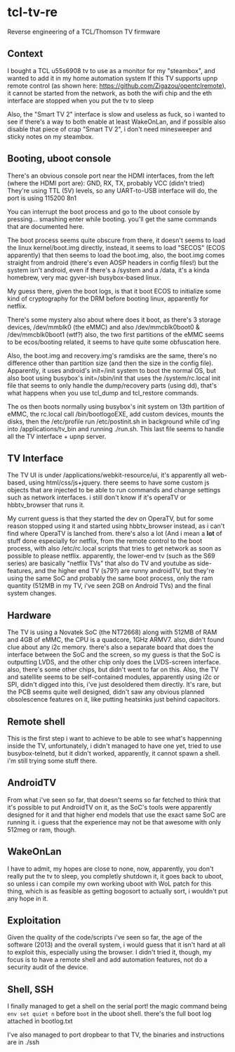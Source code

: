 # tcl-tv-re
Reverse engineering of a TCL/Thomson TV firmware

## Context
I bought a TCL u55s6908 tv to use as a monitor for my "steambox", and wanted to add it in my home automation system
If this TV supports upnp remote control (as shown here: https://github.com/Zigazou/opentclremote), it cannot be started from the network,
as both the wifi chip and the eth interface are stopped when you put the tv to sleep

Also, the "Smart TV 2" interface is slow and useless as fuck, so i wanted to see if there's a way to both enable at least WakeOnLan,
and if possible also disable that piece of crap "Smart TV 2", i don't need minesweeper and sticky notes on my steambox.

## Booting, uboot console
There's an obvious console port near the HDMI interfaces, from the left (where the HDMI port are): GND, RX, TX, probably VCC (didn't tried)
They're using TTL (5V) levels, so any UART-to-USB interface will do, the port is using 115200 8n1

You can interrupt the boot process and go to the uboot console by pressing... smashing enter while booting. you'll get the same commands that are documented here.

The boot process seems quite obscure from there, it doesn't seems to load the linux kernel/boot.img directly, instead, it seems to load "SECOS" (ECOS apparently)
that then seems to load the boot.img, also, the boot.img comes straight from android (there's even AOSP headers in config files!) but the system isn't android,
even if there's a /system and a /data, it's a kinda homebrew, very mac gyver-ish busybox-based linux.

My guess there, given the boot logs, is that it boot ECOS to initialize some kind of cryptography for the DRM before booting linux, apparently for netflix.

There's some mystery also about where does it boot, as there's 3 storage devices, /dev/mmblk0 (the eMMC) and also /dev/mmcblk0boot0 & /dev/mmcblk0boot1 (wtf?)
also, the two first partitions of the eMMC seems to be ecos/booting related, it seems to have quite some obfuscation here.

Also, the boot.img and recovery.img's ramdisks are the same, there's no difference other than partition size (and then the size in the config file).
Apparently, it uses android's init=/init system to boot the normal OS, but also boot using busybox's init=/sbin/init that uses the /system/rc.local init file
that seems to only handle the dump/recovery parts (using dd), that's what happens when you use tcl\_dump and tcl\_restore commands.

The os then boots normally using busybox's init system on 13th partition of eMMC, the rc.local call /bin/bootlogoEXE, add custom devices, mounts the disks,
then the /etc/profile run /etc/postinit.sh in background while cd'ing into /applications/tv_bin and running ./run.sh.
This last file seems to handle all the TV interface + upnp server.

## TV Interface
The TV UI is under /applications/webkit-resource/ui, it's apparently all web-based, using html/css/js+jquery. there seems to have some custom js objects that
are injected to be able to run commands and change settings such as network interfaces. i still don't know if it's operaTV or hbbtv_browser that runs it.

My current guess is that they started the dev on OperaTV, but for some reason stopped using it and started using hbbtv_browser instead, as i can't find where
OperaTV is lanched from. there's also a lot (And i mean a **lot** of stuff done especially for netflix, from the remote control to the boot process, with
also /etc/rc.local scripts that tries to get network as soon as possible to please netflix. apparently, the lower-end tv (such as the S69 series) are
basically "netflix TVs" that also do TV and youtube as side-features, and the higher end TV (s79?) are runny androidTV, but they're using the same SoC
and probably the same boot process, only the ram quantity (512MB in my TV, i've seen 2GB on Android TVs) and the final system changes.

## Hardware
The TV is using a Novatek SoC (the NT72668) along with 512MB of RAM and 4GB of eMMC, the CPU is a quadcore, 1GHz ARMV7. also, didn't found clue about any i2c memory.
there's also a separate board that does the interface between the SoC and the screen, so my guess is that the SoC is outputting LVDS,
and the other chip only does the LVDS-screen interface. also, there's some other chips, but didn't went to far on this.
Also, the TV and satellite seems to be self-contained modules, apparently using i2c or SPI, didn't digged into this, i've just desoldered them directly.
It's rare, but the PCB seems quite well designed, didn't saw any obvious planned obsolescence features on it, like putting heatsinks just behind capacitors.

## Remote shell
This is the first step i want to achieve to be able to see what's happenning inside the TV, unfortunately, i didn't managed to have one yet, tried to use
busybox-telnetd, but it didn't worked, apparently, it cannot spawn a shell. i'm still trying some stuff there.


## AndroidTV
From what i've seen so far, that doesn't seems so far fetched to think that it's possible to put AndroidTV on it, as the SoC's tools were apparently designed for it
and that higher end models that use the exact same SoC are running it. i guess that the experience may not be that awesome with only 512meg or ram, though.

## WakeOnLan
I have to admit, my hopes are close to none, now, apparently, you don't really put the tv to sleep, you completly shutdown it, it goes back to uboot,
so unless i can compile my own working uboot with WoL patch for this thing, which is as feasible as getting bogosort to actually sort, i wouldn't put any hope in it.

## Exploitation
Given the quality of the code/scripts i've seen so far, the age of the software (2013) and the overall system, i would guess that it isn't hard at all to exploit this,
especially using the browser. I didn't tried it, though, my focus is to have a remote shell and add automation features, not do a security audit of the device.

## Shell, SSH
I finally managed to get a shell on the serial port! the magic command being `env set quiet n` before `boot` in the uboot shell. there's the full boot log attached in bootlog.txt

I've also managed to port dropbear to that TV, the binaries and instructions are in ./ssh
